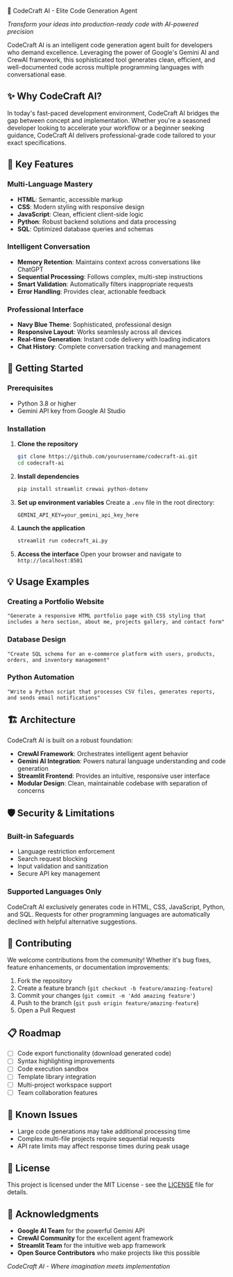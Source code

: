 🤖 CodeCraft AI - Elite Code Generation Agent

*Transform your ideas into production-ready code with AI-powered precision*

CodeCraft AI is an intelligent code generation agent built for developers who demand excellence. Leveraging the power of Google's Gemini AI and CrewAI framework, this sophisticated tool generates clean, efficient, and well-documented code across multiple programming languages with conversational ease.

## ✨ Why CodeCraft AI?

In today's fast-paced development environment, CodeCraft AI bridges the gap between concept and implementation. Whether you're a seasoned developer looking to accelerate your workflow or a beginner seeking guidance, CodeCraft AI delivers professional-grade code tailored to your exact specifications.

## 🎯 Key Features

### **Multi-Language Mastery**
- **HTML**: Semantic, accessible markup
- **CSS**: Modern styling with responsive design
- **JavaScript**: Clean, efficient client-side logic
- **Python**: Robust backend solutions and data processing
- **SQL**: Optimized database queries and schemas

### **Intelligent Conversation**
- **Memory Retention**: Maintains context across conversations like ChatGPT
- **Sequential Processing**: Follows complex, multi-step instructions
- **Smart Validation**: Automatically filters inappropriate requests
- **Error Handling**: Provides clear, actionable feedback

### **Professional Interface**
- **Navy Blue Theme**: Sophisticated, professional design
- **Responsive Layout**: Works seamlessly across all devices
- **Real-time Generation**: Instant code delivery with loading indicators
- **Chat History**: Complete conversation tracking and management

## 🚀 Getting Started

### Prerequisites
- Python 3.8 or higher
- Gemini API key from Google AI Studio

### Installation

1. **Clone the repository**
   ```bash
   git clone https://github.com/yourusername/codecraft-ai.git
   cd codecraft-ai
   ```

2. **Install dependencies**
   ```bash
   pip install streamlit crewai python-dotenv
   ```

3. **Set up environment variables**
   Create a `.env` file in the root directory:
   ```
   GEMINI_API_KEY=your_gemini_api_key_here
   ```

4. **Launch the application**
   ```bash
   streamlit run codecraft_ai.py
   ```

5. **Access the interface**
   Open your browser and navigate to `http://localhost:8501`

## 💡 Usage Examples

### Creating a Portfolio Website
```
"Generate a responsive HTML portfolio page with CSS styling that includes a hero section, about me, projects gallery, and contact form"
```

### Database Design
```
"Create SQL schema for an e-commerce platform with users, products, orders, and inventory management"
```

### Python Automation
```
"Write a Python script that processes CSV files, generates reports, and sends email notifications"
```

## 🏗️ Architecture

CodeCraft AI is built on a robust foundation:

- **CrewAI Framework**: Orchestrates intelligent agent behavior
- **Gemini AI Integration**: Powers natural language understanding and code generation
- **Streamlit Frontend**: Provides an intuitive, responsive user interface
- **Modular Design**: Clean, maintainable codebase with separation of concerns

## 🛡️ Security & Limitations

### **Built-in Safeguards**
- Language restriction enforcement
- Search request blocking
- Input validation and sanitization
- Secure API key management

### **Supported Languages Only**
CodeCraft AI exclusively generates code in HTML, CSS, JavaScript, Python, and SQL. Requests for other programming languages are automatically declined with helpful alternative suggestions.

## 🤝 Contributing

We welcome contributions from the community! Whether it's bug fixes, feature enhancements, or documentation improvements:

1. Fork the repository
2. Create a feature branch (`git checkout -b feature/amazing-feature`)
3. Commit your changes (`git commit -m 'Add amazing feature'`)
4. Push to the branch (`git push origin feature/amazing-feature`)
5. Open a Pull Request

## 📋 Roadmap

- [ ] Code export functionality (download generated code)
- [ ] Syntax highlighting improvements
- [ ] Code execution sandbox
- [ ] Template library integration
- [ ] Multi-project workspace support
- [ ] Team collaboration features

## 🐛 Known Issues

- Large code generations may take additional processing time
- Complex multi-file projects require sequential requests
- API rate limits may affect response times during peak usage

## 📄 License

This project is licensed under the MIT License - see the [LICENSE](LICENSE) file for details.

## 🙏 Acknowledgments

- **Google AI Team** for the powerful Gemini API
- **CrewAI Community** for the excellent agent framework
- **Streamlit Team** for the intuitive web app framework
- **Open Source Contributors** who make projects like this possible

*CodeCraft AI - Where imagination meets implementation*
